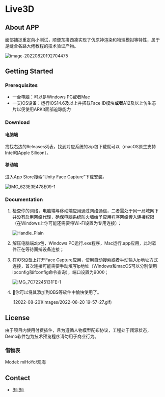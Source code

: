 # Live3D

## About APP

面部捕捉重定向小测试，顺便东拼西凑实现了仿原神渲染和物理模拟等特性，属于是缝合各路大佬教程的技术验证产物。

![image-20220820192704475](images/image-20220820192704475.png)

## Getting Started

### Prerequisites

- 一台电脑：可以是Windows PC或者Mac
- 一支iOS设备：运行iOS14.6及以上并搭载Face ID模块**或者**A12及以上仿生芯片以便使用ARKit面部追踪能力

### Download

#### 电脑端

找找右边的Releases列表，找到对应系统的zip包下载就可以（macOS原生支持Intel和Apple Silicon）。

#### 移动端

进入App Store搜索“Unity Face Capture”下载安装。

![IMG_623E3E478E09-1](images/IMG_623E3E478E09-1.jpeg)

### Documentation

1. 检查你的网络，电脑端与移动端应用通过网络通信，二者需处于同一局域网下并没有启用网络代理，确保电脑系统防火墙给予应用程序网络传入连接权限（在Windows上你可能还需要将Wi-Fi设置为专用连接）；

   ![Handle_Plain](images/Handle_Plain.jpg)

2. 解压电脑端zip包，Windows PC运行.exe程序，Mac运行.app应用，此时软件正在等待面捕设备连接；

3. 在iOS设备上打开Face Capture应用，使用自动搜索或者手动输入ip地址方式连接，首次连接可能需要手动填写ip地址（Windows和macOS可以分别使用ipconfig和ifconfig命令查询），端口设置为9000；

   ![IMG_7C72245131FE-1](images/IMG_7C72245131FE-1.jpeg)

4. 🎉你可以将其添加到OBS等软件中愉快使用了。

   ![2022-08-20](images/2022-08-20 19-57-27.gif)

## License

由于项目内使用付费插件，且为遵循人物模型配布协议，工程处于闭源状态，Demo软件包为技术预览程序请勿用于商业行为。

### 借物表

Model: miHoYo/观海

## Contact

- [BiliBili](https://space.bilibili.com/314598468?spm_id_from=333.1007.0.0)
